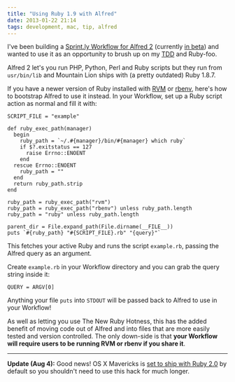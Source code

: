 ```yaml
---
title: "Using Ruby 1.9 with Alfred"
date: 2013-01-22 21:14
tags: development, mac, tip, alfred
---
```


I've been building a [Sprint.ly Workflow for Alfred 2][sfa] (currently [in beta][a2]) and wanted to use it as an opportunity to brush up on my [TDD][] and Ruby-foo.

Alfred 2 let's you run PHP, Python, Perl and Ruby scripts but they run from `usr/bin/lib` and Mountain Lion ships with (a pretty outdated) Ruby 1.8.7.

If you have a newer version of Ruby installed with [RVM][] or [rbenv][rbe], here's how to bootstrap Alfred to use it instead. In your Workflow, set up a Ruby script action as normal and fill it with:

    SCRIPT_FILE = "example"

    def ruby_exec_path(manager)
      begin
        ruby_path = `~/.#{manager}/bin/#{manager} which ruby`
        if $?.exitstatus == 127
          raise Errno::ENOENT
        end
      rescue Errno::ENOENT
        ruby_path = ""
      end
      return ruby_path.strip
    end

    ruby_path = ruby_exec_path("rvm")
    ruby_path = ruby_exec_path("rbenv") unless ruby_path.length
    ruby_path = "ruby" unless ruby_path.length

    parent_dir = File.expand_path(File.dirname(__FILE__))
    puts `#{ruby_path} "#{SCRIPT_FILE}.rb" "{query}"`

This fetches your active Ruby and runs the script `example.rb`, passing the Alfred query as an argument.

Create `example.rb` in your Workflow directory and you can grab the query string inside it:

    QUERY = ARGV[0]

Anything your file `puts` into `STDOUT` will be passed back to Alfred to use in your Workflow!

As well as letting you use The New Ruby Hotness, this has the added benefit of moving code out of Alfred and into files that are more easily tested and version controlled. The only down-side is that **your Workflow will require users to be running RVM or rbenv if you share it**.

---

**Update (Aug 4):** Good news! OS X Mavericks is [set to ship with Ruby 2.0][mav] by default so you shouldn't need to use this hack for much longer.

[sfa]: https://github.com/samrayner/Sprintly-for-Alfred
[a2]: http://blog.alfredapp.com/2013/01/12/first-alfred-v2-beta-now-available-for-mega-supporters/
[tdd]: http://en.wikipedia.org/wiki/Test-driven_development
[rvm]: https://rvm.io/
[rbe]: https://github.com/sstephenson/rbenv
[mav]: https://twitter.com/Narnach/status/344368814802227201
